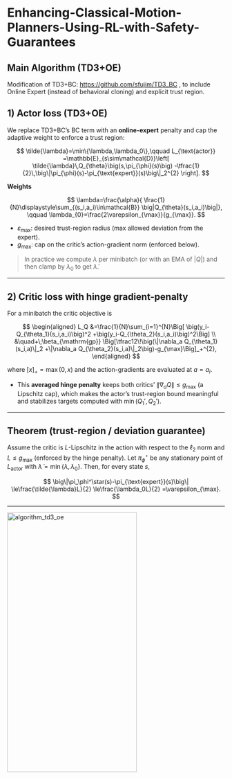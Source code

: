# Enhancing-Classical-Motion-Planners-Using-RL-with-Safety-Guarantees

## Main Algorithm (TD3+OE)

Modification of TD3+BC: https://github.com/sfujim/TD3_BC , to include Online Expert (instead of behavioral cloning) and explicit trust region.


## 1) Actor loss (TD3+OE)

We replace TD3+BC’s BC term with an **online-expert** penalty and cap the adaptive weight to enforce a trust region:

$$
\tilde{\lambda}=\min\{\lambda,\lambda_0\},\qquad
L_{\text{actor}}
=\mathbb{E}_{s\sim\mathcal{D}}\left[
\tilde{\lambda}\,Q_{\theta}\big(s,\pi_{\phi}(s)\big)
-\tfrac{1}{2}\,\big\|\pi_{\phi}(s)-\pi_{\text{expert}}(s)\big\|_2^{2}
\right].
$$

**Weights**

$$
\lambda=\frac{\alpha}{
\frac{1}{N}\displaystyle\sum_{(s_i,a_i)\in\mathcal{B}}
\big|Q_{\theta}(s_i,a_i)\big|},
\qquad
\lambda_{0}=\frac{2\varepsilon_{\max}}{g_{\max}}.
$$

* $\varepsilon_{\max}$: desired trust-region radius (max allowed deviation from the expert).
* $g_{\max}$: cap on the critic’s action-gradient norm (enforced below).

> In practice we compute $\lambda$ per minibatch (or with an EMA of $|Q|$) and then clamp by $\lambda_0$ to get $\tilde{\lambda}$.

---

## 2) Critic loss with hinge gradient-penalty

For a minibatch the critic objective is

$$
\begin{aligned}
L_Q
&=\frac{1}{N}\sum_{i=1}^{N}\Big[
\big(y_i-Q_{\theta_1}(s_i,a_i)\big)^2
+\big(y_i-Q_{\theta_2}(s_i,a_i)\big)^2\Big] \\
&\quad+\;\beta_{\mathrm{gp}}
\Big[\tfrac12\!\big(\|\nabla_a Q_{\theta_1}(s_i,a)\|_2
+\|\nabla_a Q_{\theta_2}(s_i,a)\|_2\big)-g_{\max}\Big]_+^{2},
\end{aligned}
$$

where $[x]_+=\max(0,x)$ and the action-gradients are evaluated at $a=a_i$.

* This **averaged hinge penalty** keeps both critics’ $\|\nabla_a Q\|\le g_{\max}$ (a Lipschitz cap), which makes the actor’s trust-region bound meaningful and stabilizes targets computed with $\min(Q_1',Q_2')$.

---

## Theorem (trust-region / deviation guarantee)

Assume the critic is $L$-Lipschitz in the action with respect to the $\ell_2$ norm and $L\le g_{\max}$ (enforced by the hinge penalty).
Let $\pi_\phi^\star$ be any stationary point of $L_{\text{actor}}$ with $\tilde{\lambda}=\min\{\lambda,\lambda_0\}$. Then, for every state $s$,

$$
\big\|\pi_\phi^\star(s)-\pi_{\text{expert}}(s)\big\|
\le\frac{\tilde{\lambda}L}{2}
\le\frac{\lambda_0L}{2}
=\varepsilon_{\max}.
$$

---


<img width="300" height="600" alt="algorithm_td3_oe" src="https://github.com/user-attachments/assets/427271dd-d29f-43f9-82f1-38a7ece8f50c" />
